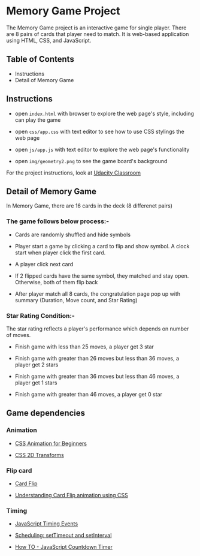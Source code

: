 # Memory Game Project

The Memory Game project is an interactive game for single player. There are 8 pairs of cards that player need to match. It is web-based application using HTML, CSS, and JavaScript. 

## Table of Contents

* Instructions
* Detail of Memory Game

## Instructions

* open `index.html` with browser to explore the web page's style, including can play the game

* open `css/app.css` with text editor to see how to use CSS stylings the web page

* open `js/app.js` with text editor to explore the web page's functionality 

* open `img/geometry2.png` to see the game board's background

For the project instructions, look at [Udacity Classroom](https://classroom.udacity.com/nanodegrees/nd001/parts/a76bb181-979a-4b36-b32f-01bced6e363e/modules/677caa06-55d6-444e-a853-08627c5516a7/lessons/4227cbf4-f6ce-4798-a7e5-b1ce3b9e7c33/concepts/0a38769e-8e23-4e3f-9482-d8d1aa80fbb6)

## Detail of Memory Game

In Memory Game, there are 16 cards in the deck (8 differenet pairs)


### The game follows below process:-

* Cards are randomly shuffled and hide symbols

* Player start a game by clicking a card to flip and show symbol. A clock start when player click the first card.

* A player click next card 

* If 2 flipped cards have the same symbol, they matched and stay open. Otherwise, both of them flip back

* After player match all 8 cards, the congratulation page pop up with summary (Duration, Move count, and Star Rating)


### Star Rating Condition:-

The star rating reflects a player's performance which depends on number of moves. 

  * Finish game with less than 25 moves, a player get 3 star

  * Finish game with greater than 26 moves but less than 36 moves, a player get 2 stars

  * Finish game with greater than 36 moves but less than 46 moves, a player get 1 stars

  * Finish game with greater than 46 moves, a player get 0 star
  
  ## Game dependencies
  
  ### Animation
  
  * [CSS Animation for Beginners](https://robots.thoughtbot.com/css-animation-for-beginners)
  
  * [CSS 2D Transforms](https://www.w3schools.com/css/css3_2dtransforms.asp)
  
  ### Flip card
  
  * [Card Flip](https://3dtransforms.desandro.com/card-flip)
  
  * [Understanding Card Flip animation using CSS](https://medium.com/designer-recipes/understanding-card-flip-animation-using-css-391c40ed3136)
  
  ### Timing
  
  * [JavaScript Timing Events](https://www.w3schools.com/js/js_timing.asp)
  
  * [Scheduling: setTimeout and setInterval](https://javascript.info/settimeout-setinterval)
  
  * [How TO - JavaScript Countdown Timer](https://www.w3schools.com/howto/howto_js_countdown.asp)

